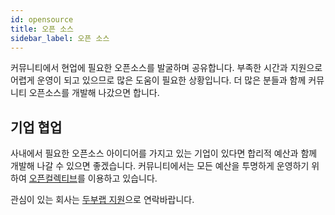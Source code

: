 ```yaml
---
id: opensource
title: 오픈 소스
sidebar_label: 오픈 소스
---
```


커뮤니티에서 현업에 필요한 오픈소스를 발굴하며 공유합니다.
부족한 시간과 지원으로 어렵게 운영이 되고 있으므로 많은 도움이 필요한 상황입니다.
더 많은 분들과 함께 커뮤니티 오픈소스를 개발해 나갔으면 합니다.

## 기업 협업

사내에서 필요한 오픈소스 아이디어를 가지고 있는 기업이 있다면 합리적 예산과 함께 개발해 나갈 수 있으면 좋겠습니다. 커뮤니티에서는 모든 예산을 투명하게 운영하기 위하여 [오픈컬렉티브](https://opencollective.com/dooboolab-community)를 이용하고 있습니다.

관심이 있는 회사는 [두부랩 지원](mailto:support@dooboolab.com)으로 연락바랍니다.
